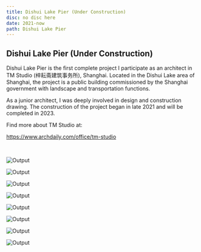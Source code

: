 ```yaml
---
title: Dishui Lake Pier (Under Construction)
disc: no disc here
date: 2021-now
path: Dishui Lake Pier
---
```

<special>
</special>

## Dishui Lake Pier (Under Construction)

Dishui Lake Pier is the first complete project I participate as an architect in TM Studio (梓耘斋建筑事务所), Shanghai. Located in the Dishui Lake area of Shanghai, the project is a public building commissioned by the Shanghai government with landscape and transportation functions.

As a junior architect, I was deeply involved in design and construction drawing. The construction of the project began in late 2021 and will be completed in 2023.

Find more about TM Studio at: 

https://www.archdaily.com/office/tm-studio

</br>

![Output](../images/articles/practice_01/01.jpg)

![Output](../images/articles/practice_01/02.jpg)

![Output](../images/articles/practice_01/03.jpg)

![Output](../images/articles/practice_01/04.jpg)

![Output](../images/articles/practice_01/05.jpg)

![Output](../images/articles/practice_01/06.jpg)

![Output](../images/articles/practice_01/07.jpg)

![Output](../images/articles/practice_01/08.jpg)
